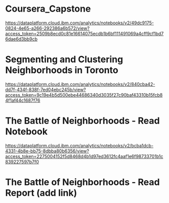 # Coursera_Capstone
https://dataplatform.cloud.ibm.com/analytics/notebooks/v2/49dc9175-0824-4e65-a266-292386a6b572/view?access_token=2509b8ecd0c81e16614075ecdb1b6bf111491069a4cff9cf1bd76dae6d3bb9cb 
# Segmenting and Clustering Neighborhoods in Toronto
https://dataplatform.cloud.ibm.com/analytics/notebooks/v2/840cba42-dd7f-434f-838f-7ed04ebc245b/view?access_token=9c19e4b5d500ebe44686340d3035f27c90baf43310b15fcb84f1af44c1687f76
# The Battle of Neighborhoods - Read Notebook
https://dataplatform.cloud.ibm.com/analytics/notebooks/v2/bcba1dcb-4331-4b8e-bb75-8dbba80b6356/view?access_token=2275004152f5d8468d4b1d97ed3612fc4aaf1e6f98733701b1c839227597b7f0
# The Battle of Neighborhoods - Read Report (add link)
